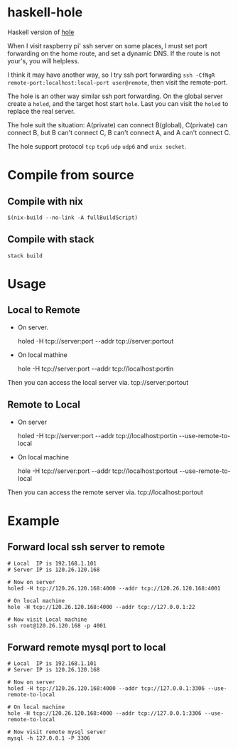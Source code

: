 # haskell-hole

Haskell version of [hole](https://github.com/Lupino/hole)


When I visit raspberry pi' ssh server on some places,
I must set port forwarding on the home route, and set a dynamic DNS.
If the route is not your's, you will helpless.

I think it may have another way, so I try ssh port forwarding `ssh -CfNgR remote-port:localhost:local-port user@remote`, then visit the remote-port.

The hole is an other way similar ssh port forwarding.
On the global server create a `holed`, and the target host start `hole`.
Last you can visit the `holed` to replace the real server.

The hole suit the situation: A(private) can connect B(global), C(private) can connect B,
but B can't connect C, B can't connect A, and A can't connect C.

The hole support protocol `tcp` `tcp6` `udp` `udp6` and `unix socket`.

# Compile from source

## Compile with nix

    $(nix-build --no-link -A fullBuildScript)


## Compile with stack

    stack build

# Usage

## Local to Remote

- On server.

    holed -H tcp://server:port --addr tcp://server:portout

- On local mathine

    hole -H tcp://server:port --addr tcp://localhost:portin

Then you can access the local server via. tcp://server:portout

## Remote to Local

- On server

    holed -H tcp://server:port --addr tcp://localhost:portin --use-remote-to-local

- On local machine

    hole -H tcp://server:port --addr tcp://localhost:portout --use-remote-to-local

Then you can access the remote server via. tcp://localhost:portout


# Example

## Forward local ssh server to remote

    # Local  IP is 192.168.1.101
    # Server IP is 120.26.120.168

    # Now on server
    holed -H tcp://120.26.120.168:4000 --addr tcp://120.26.120.168:4001

    # On local machine
    hole -H tcp://120.26.120.168:4000 --addr tcp://127.0.0.1:22

    # Now visit Local machine
    ssh root@120.26.120.168 -p 4001

## Forward remote mysql port to local

    # Local  IP is 192.168.1.101
    # Server IP is 120.26.120.168

    # Now on server
    holed -H tcp://120.26.120.168:4000 --addr tcp://127.0.0.1:3306 --use-remote-to-local

    # On local machine
    hole -H tcp://120.26.120.168:4000 --addr tcp://127.0.0.1:3306 --use-remote-to-local

    # Now visit remote mysql server
    mysql -h 127.0.0.1 -P 3306

